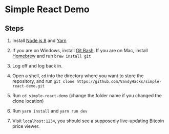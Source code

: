 Simple React Demo
==

Steps
--

1. Install [Node.js 8](https://nodejs.org/en/) and [Yarn](https://yarnpkg.com/en/docs/install)

2. If you are on Windows, install [Git Bash](https://git-scm.com/downloads). If you are on Mac, install [Homebrew](https://brew.sh/) and run `brew install git`

3. Log off and log back in.

4. Open a shell, `cd` into the directory where you want to store the repository, and run `git clone https://github.com/VandyHacks/simple-react-demo.git`

5. Run `cd simple-react-demo` (change the folder name if you changed the clone location)

6. Run `yarn install` and `yarn run dev`

7. Visit `localhost:1234`, you should see a supposedly live-updating Bitcoin price viewer.
